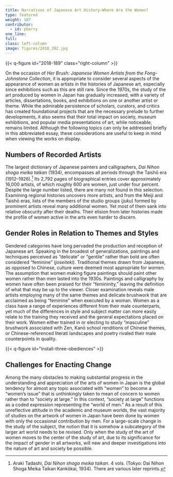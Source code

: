 ```yaml
---
title: Narratives of Japanese Art History—Where Are the Women?
type: featured
weight: 107
contributor:
  - id: pberry
one_line:
full:
class: left-column
image: figures/2018_202.jpg
---
```


{{< q-figure id="2018-189" class="right-column" >}}

On the occasion of *Her Brush: Japanese Women Artists from the Fong-Johnstone Collection*, it is appropriate to consider several aspects of the appearance of women as artists in the histories of Japanese art, especially since exhibitions such as this are still rare. Since the 1970s, the study of the art produced by women in Japan has gradually increased, with a variety of articles, dissertations, books, and exhibitions on one or another artist or theme. While the admirable persistence of scholars, curators, and critics has created foundational projects that are the necessary prelude to further developments, it also seems that their total impact on society, museum exhibitions, and popular media presentations of art, while noticeable, remains limited. Although the following topics can only be addressed briefly in this abbreviated essay, these considerations are useful to keep in mind when viewing the works on display.

## Numbers of Recorded Artists

The largest dictionary of Japanese painters and calligraphers, *Dai Nihon shoga meika taikan* (1934), encompasses all periods through the Taishō era (1912–1926).[^1] Its 2,792 pages of biographical entries cover approximately 16,000 artists, of which roughly 600 are women, just under four percent. Despite the large number listed, there are many not found in this selection. Examining regional histories uncovers more artists, and from the Meiji and Taishō eras, lists of the members of the studio groups (*juku*) formed by prominent artists reveal many additional women. Yet most of them sank into relative obscurity after their deaths. Their elision from later histories made the profile of women active in the arts even harder to discern.

## Gender Roles in Relation to Themes and Styles

Gendered categories have long pervaded the production and reception of Japanese art. Speaking in the broadest of generalizations, paintings and techniques perceived as “delicate” or “gentile” rather than bold are often considered “feminine” (*joseiteki*). Traditional themes drawn from Japanese, as opposed to Chinese, culture were deemed most appropriate for women. The assumption that women making figure paintings should paint other women rather than men lasted into the 1930s. Paintings and calligraphy by women have often been praised for their “femininity,” leaving the definition of what that may be up to the viewer. Closer examination reveals male artists employing many of the same themes and delicate brushwork that are acclaimed as being “feminine” when executed by a woman. Women as a class have a range of experiences different from their male counterparts, yet much of the differences in style and subject matter can more easily relate to the training they received and the general expectations placed on their work. Women either trained in or electing to study “masculine” brushwork associated with Zen, Kanō school renditions of Chinese themes, or Chinese-referenced literati landscapes and poetry rivaled their male counterpoints in quality.

{{< q-figure id="install-three-obediences" >}}

## Challenges for Enacting Change

Among the many obstacles to making substantial progress in the understanding and appreciation of the arts of women in Japan is the global tendency for almost any topic associated with “women” to become a “women’s issue” that is unthinkingly taken to mean of concern to women rather than to “society at large.” In this context, “society at large” functions as a coded expression representing the “world of men.” As a result of this unreflective attitude in the academic and museum worlds, the vast majority of studies on the artwork of women in Japan have been done by women with only the occasional contribution by men. For a large-scale change in the study of the subject, the notion that it is somehow a subcategory of the larger art world needs to be revised. Only when the study of the art of women moves to the center of the study of art, due to its significance for the impact of gender in all artworks, will new and deeper investigations into the nature of art and society be possible.

[^1]: Araki Tadashi, *Dai Nihon shoga meika taikan*. 4 vols. (Tokyo: Dai Nihon Shoga Meika Taikan Kankōkai, 1934). There are various later reprints.